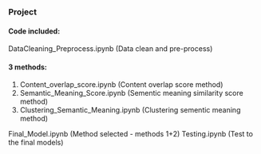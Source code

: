 ### Project
#### Code included:

DataCleaning_Preprocess.ipynb (Data clean and pre-process)
#### 3 methods:
1. Content_overlap_score.ipynb (Content overlap score method)
2. Semantic_Meaning_Score.ipynb (Sementic meaning similarity score method)
3. Clustering_Semantic_Meaning.ipynb (Clustering sementic meaning method)

Final_Model.ipynb (Method selected - methods 1+2)
Testing.ipynb (Test to the final models)
